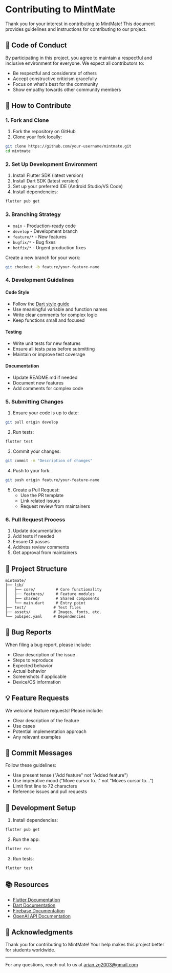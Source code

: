 # Contributing to MintMate

Thank you for your interest in contributing to MintMate! This document provides guidelines and instructions for contributing to our project.

## 🤝 Code of Conduct

By participating in this project, you agree to maintain a respectful and inclusive environment for everyone. We expect all contributors to:

- Be respectful and considerate of others
- Accept constructive criticism gracefully
- Focus on what's best for the community
- Show empathy towards other community members

## 🚀 How to Contribute

### 1. Fork and Clone

1. Fork the repository on GitHub
2. Clone your fork locally:
```bash
git clone https://github.com/your-username/mintmate.git
cd mintmate
```

### 2. Set Up Development Environment

1. Install Flutter SDK (latest version)
2. Install Dart SDK (latest version)
3. Set up your preferred IDE (Android Studio/VS Code)
4. Install dependencies:
```bash
flutter pub get
```

### 3. Branching Strategy

- `main` - Production-ready code
- `develop` - Development branch
- `feature/*` - New features
- `bugfix/*` - Bug fixes
- `hotfix/*` - Urgent production fixes

Create a new branch for your work:
```bash
git checkout -b feature/your-feature-name
```

### 4. Development Guidelines

#### Code Style
- Follow the [Dart style guide](https://dart.dev/guides/language/effective-dart/style)
- Use meaningful variable and function names
- Write clear comments for complex logic
- Keep functions small and focused

#### Testing
- Write unit tests for new features
- Ensure all tests pass before submitting
- Maintain or improve test coverage

#### Documentation
- Update README.md if needed
- Document new features
- Add comments for complex code

### 5. Submitting Changes

1. Ensure your code is up to date:
```bash
git pull origin develop
```

2. Run tests:
```bash
flutter test
```

3. Commit your changes:
```bash
git commit -m "Description of changes"
```

4. Push to your fork:
```bash
git push origin feature/your-feature-name
```

5. Create a Pull Request:
   - Use the PR template
   - Link related issues
   - Request review from maintainers

### 6. Pull Request Process

1. Update documentation
2. Add tests if needed
3. Ensure CI passes
4. Address review comments
5. Get approval from maintainers

## 🎯 Project Structure

```
mintmate/
├── lib/
│   ├── core/         # Core functionality
│   ├── features/     # Feature modules
│   ├── shared/       # Shared components
│   └── main.dart     # Entry point
├── test/            # Test files
├── assets/          # Images, fonts, etc.
└── pubspec.yaml     # Dependencies
```

## 🐛 Bug Reports

When filing a bug report, please include:
- Clear description of the issue
- Steps to reproduce
- Expected behavior
- Actual behavior
- Screenshots if applicable
- Device/OS information

## 💡 Feature Requests

We welcome feature requests! Please include:
- Clear description of the feature
- Use cases
- Potential implementation approach
- Any relevant examples

## 📝 Commit Messages

Follow these guidelines:
- Use present tense ("Add feature" not "Added feature")
- Use imperative mood ("Move cursor to..." not "Moves cursor to...")
- Limit first line to 72 characters
- Reference issues and pull requests

## 🔧 Development Setup

1. Install dependencies:
```bash
flutter pub get
```

2. Run the app:
```bash
flutter run
```

3. Run tests:
```bash
flutter test
```

## 📚 Resources

- [Flutter Documentation](https://flutter.dev/docs)
- [Dart Documentation](https://dart.dev/guides)
- [Firebase Documentation](https://firebase.google.com/docs)
- [OpenAI API Documentation](https://platform.openai.com/docs)

## 🙏 Acknowledgments

Thank you for contributing to MintMate! Your help makes this project better for students worldwide.

---

For any questions, reach out to us at arian.zg2003@gmail.com 